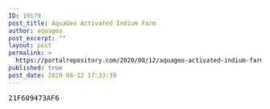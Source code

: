 ```yaml
---
ID: 19179
post_title: AquaGeo Activated Indium Farm
author: aquageo
post_excerpt: ""
layout: post
permalink: >
  https://portalrepository.com/2020/08/12/aquageo-activated-indium-farm/
published: true
post_date: 2020-08-12 17:33:39
---
```

<pre>21F609473AF6</pre>